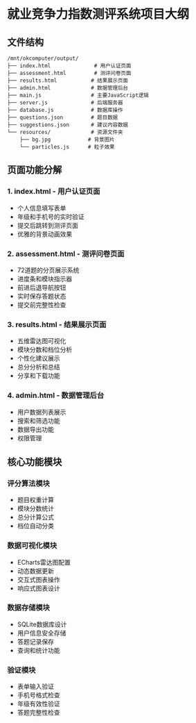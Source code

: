 # 就业竞争力指数测评系统项目大纲

## 文件结构
```
/mnt/okcomputer/output/
├── index.html              # 用户认证页面
├── assessment.html         # 测评问卷页面  
├── results.html           # 结果展示页面
├── admin.html             # 数据管理后台
├── main.js                # 主要JavaScript逻辑
├── server.js              # 后端服务器
├── database.js            # 数据库操作
├── questions.json         # 题目数据
├── suggestions.json       # 建议内容数据
└── resources/             # 资源文件夹
    ├── bg.jpg            # 背景图片
    └── particles.js      # 粒子效果
```

## 页面功能分解

### 1. index.html - 用户认证页面
- 个人信息填写表单
- 年级和手机号的实时验证
- 提交后跳转到测评页面
- 优雅的背景动画效果

### 2. assessment.html - 测评问卷页面  
- 72道题的分页展示系统
- 进度条和模块指示器
- 前进后退导航按钮
- 实时保存答题状态
- 提交前完整性检查

### 3. results.html - 结果展示页面
- 五维雷达图可视化
- 模块分数和档位分析
- 个性化建议展示
- 总分分析和总结
- 分享和下载功能

### 4. admin.html - 数据管理后台
- 用户数据列表展示
- 搜索和筛选功能
- 数据导出功能
- 权限管理

## 核心功能模块

### 评分算法模块
- 题目权重计算
- 模块分数统计
- 总分计算公式
- 档位自动分类

### 数据可视化模块
- ECharts雷达图配置
- 动态数据更新
- 交互式图表操作
- 响应式图表设计

### 数据存储模块
- SQLite数据库设计
- 用户信息安全存储
- 答题记录保存
- 查询和统计功能

### 验证模块
- 表单输入验证
- 手机号格式检查
- 年级有效性验证
- 答题完整性检查